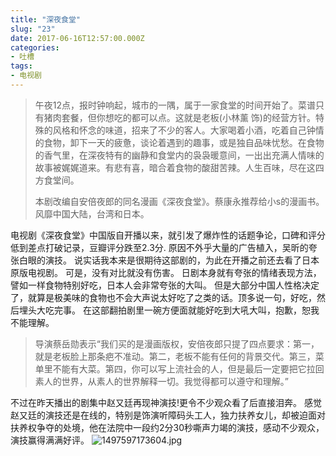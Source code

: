 ```yaml
---
title: "深夜食堂"
slug: "23"
date: 2017-06-16T12:57:00.000Z
categories:
- 吐槽
tags:
- 电视剧
---
```


> 午夜12点，报时钟响起，城市的一隅，属于一家食堂的时间开始了。菜谱只有猪肉套餐，但你想吃的都可以点。这就是老板(小林薰 饰)的经营方针。特殊的风格和怀念的味道，招来了不少的客人。大家喝着小酒，吃着自己钟情的食物，卸下一天的疲惫，谈论着遇到的趣事，或是独自品味忧愁。在食物的香气里，在深夜特有的幽静和食堂内的袅袅暖意间，一出出充满人情味的故事被娓娓道来。有悲有喜，暗合着食物的酸甜苦辣。人生百味，尽在这四方食堂间。
> 
> 本剧改编自安倍夜郎的同名漫画《深夜食堂》。蔡康永推荐给小s的漫画书。风靡中国大陆，台湾和日本。


电视剧《深夜食堂》中国版自开播以来，就引发了爆炸性的话题争论，口碑和评分低到差点打破记录，豆瓣评分跌至2.3分.
原因不外乎大量的广告植入，吴昕的夸张白眼的演技。
说实话我本来是很期待这部剧的，为此在开播之前还去看了日本原版电视剧。
可是，没有对比就没有伤害。
日剧本身就有夸张的情绪表现方法，譬如一样食物特别好吃，日本人会非常夸张的大叫。
但是大部分中国人性格决定了，就算是极美味的食物也不会大声说太好吃了之类的话。顶多说一句，好吃，然后埋头大吃完事。
在这部翻拍剧里一碗方便面就能好吃到大吼大叫，抱歉，恕我不能理解。

> 导演蔡岳勋表示“我们买的是漫画版权，安倍夜郎只提了四点要求：第一，就是老板脸上那条疤不准动。第二，老板不能有任何的背景交代。第三，菜单里不能有大菜。第四，你可以写上流社会的人，但是最后一定要把它拉回素人的世界，从素人的世界解释一切。我觉得都可以遵守和理解。”


不过在昨天播出的剧集中赵又廷再现神演技!更令不少观众看了后直接泪奔。
感觉赵又廷的演技还是在线的，特别是饰演听障码头工人，独力扶养女儿，却被迫面对扶养权争夺的处境，他在法院中一段约2分30秒嘶声力竭的演技，感动不少观众，演技赢得满满好评。
![1497597173604.jpg][1]


  [1]: https://xy07-1251893119.costj.myqcloud.com/2017/06/16/2810889746.jpg
